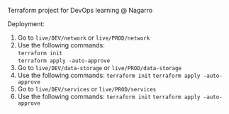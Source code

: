 Terraform project for DevOps learning @ Nagarro

Deployment:

1. Go to `live/DEV/network` or `live/PROD/network`  
2. Use the following commands:  
	`terraform init`  
	`terraform apply -auto-approve`  
3. Go to `live/DEV/data-storage` or `live/PROD/data-storage`
4. Use the following commands:
	`terraform init`
	`terraform apply -auto-approve`
5. Go to `live/DEV/services` or `live/PROD/services`
6. Use the following commands:
	`terraform init`
	`terraform apply -auto-approve`
